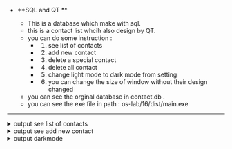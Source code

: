 - **SQL and QT **

  - This is a database which make with sql.
  - this is a contact list whcih also design by QT.
  - you can do some instruction :
    - 1. see list of contacts
    - 2. add new contact
    - 3. delete a special contact
    - 4. delete all contact 
    - 5. change light mode to dark mode from setting 
    - 6. you can change the size of window without their design changed
  - you can see the orginal database in contact.db .
  - you can see the exe file in path : os-lab/16/dist/main.exe

---
 
  <details>
      <summary>output see list of contacts</summary>
      <br>
      <img src="https://github.com/hedieh-hj/os-lab/blob/master/16/pic/list.png?raw=true" width="350"  title="list contact">

  </details>
  
  
  <details>
      <summary>output see add new contact</summary>
      <br>
      <img src="https://github.com/hedieh-hj/os-lab/blob/master/16/pic/add.png?raw=true" width="350"  title="add new contact">

  </details>
  
  
  <details>
      <summary>output darkmode</summary>
      <br>
      <img src="https://github.com/hedieh-hj/os-lab/blob/master/16/pic/list%20(darkmode).png?raw=true" width="350"  title="dark mode">

  </details>
